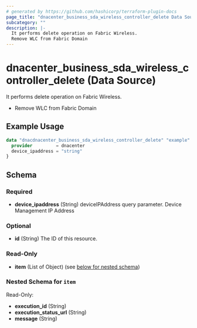 ```yaml
---
# generated by https://github.com/hashicorp/terraform-plugin-docs
page_title: "dnacenter_business_sda_wireless_controller_delete Data Source - terraform-provider-dnacenter"
subcategory: ""
description: |-
  It performs delete operation on Fabric Wireless.
  Remove WLC from Fabric Domain
---
```


# dnacenter_business_sda_wireless_controller_delete (Data Source)

It performs delete operation on Fabric Wireless.

- Remove WLC from Fabric Domain

## Example Usage

```terraform
data "dnacdnacenter_business_sda_wireless_controller_delete" "example" {
  provider         = dnacenter
  device_ipaddress = "string"
}
```

<!-- schema generated by tfplugindocs -->
## Schema

### Required

- **device_ipaddress** (String) deviceIPAddress query parameter. Device Management IP Address

### Optional

- **id** (String) The ID of this resource.

### Read-Only

- **item** (List of Object) (see [below for nested schema](#nestedatt--item))

<a id="nestedatt--item"></a>
### Nested Schema for `item`

Read-Only:

- **execution_id** (String)
- **execution_status_url** (String)
- **message** (String)


